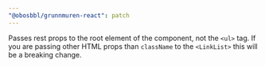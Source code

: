 ```yaml
---
"@obosbbl/grunnmuren-react": patch
---
```


Passes rest props to the root element of the component, not the `<ul>` tag. If you are passing other HTML props than `className` to the `<LinkList>` this will be a breaking change.
